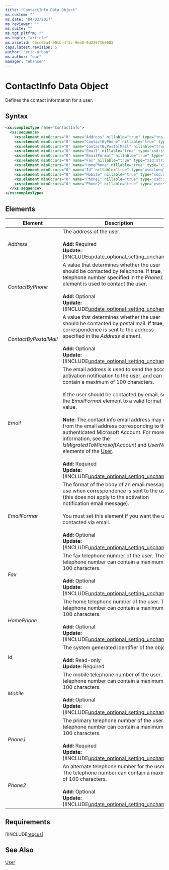 ```yaml
---
title: "ContactInfo Data Object"
ms.custom: ""
ms.date: "04/03/2017"
ms.reviewer: ""
ms.suite: ""
ms.tgt_pltfrm: ""
ms.topic: "article"
ms.assetid: 40cc65a4-90cb-4f2c-9ee8-0d2307160603
caps.latest.revision: 5
author: "eric-urban"
ms.author: "eur"
manager: "ehansen"
---
```

# ContactInfo Data Object
Defines the contact information for a user.

## Syntax

```xml
<xs:complexType name="ContactInfo">
  <xs:sequence>
    <xs:element minOccurs="0" name="Address" nillable="true" type="tns:string" />
    <xs:element minOccurs="0" name="ContactByPhone" nillable="true" type="xsd:boolean" />
    <xs:element minOccurs="0" name="ContactByPostalMail" nillable="true" type=" xsd:boolean " />
    <xs:element minOccurs="0" name="Email" nillable="true" type="xsd:string" />
    <xs:element minOccurs="0" name="EmailFormat" nillable="true" type="tns:EmailFormat" />
    <xs:element minOccurs="0" name="Fax" nillable="true" type="xsd:string" />
    <xs:element minOccurs="0" name="HomePhone" nillable="true" type="xsd:string" />
    <xs:element minOccurs="0" name="Id" nillable="true" type="xsd:long" />
    <xs:element minOccurs="0" name="Mobile" nillable="true" type="xsd:string" />
    <xs:element minOccurs="0" name="Phone1" nillable="true" type="xsd:string" />
    <xs:element minOccurs="0" name="Phone2" nillable="true" type="xsd:string" />
  </xs:sequence>
</xs:complexType>
```

## <a name="Elements"></a>Elements

|Element|Description|Data Type|
|-----------|---------------|-------------|
|*Address*|The address of the user.<br/><br/>**Add:** Required<br/>**Update:** [!INCLUDE[update_optional_setting_unchanged](../customer-api/includes/update-optional-setting-unchanged.md)]|[Address](../customer-api/address-data-object.md)|
|*ContactByPhone*|A value that determines whether the user should be contacted by telephone. If **true**, the telephone number specified in the *Phone1* element is used to contact the user.<br/><br/>**Add:** Optional<br/>**Update:** [!INCLUDE[update_optional_setting_unchanged](../customer-api/includes/update-optional-setting-unchanged.md)]|*boolean*|
|*ContactByPostalMail*|A value that determines whether the user should be contacted by postal mail. If **true**, correspondence is sent to the address specified in the *Address* element.<br/><br/>**Add:** Optional<br/>**Update:** [!INCLUDE[update_optional_setting_unchanged](../customer-api/includes/update-optional-setting-unchanged.md)]|*boolean*|
|*Email*|The email address is used to send the account activation notification to the user, and can contain a maximum of 100 characters.<br /><br />If the user should be contacted by email, set the *EmailFormat* element to a valid format value.<br /><br />**Note:** The contact info email address may differ from the email address corresponding to the authenticated Microsoft Account. For more information, see the *IsMigratedToMicrosoftAccount* and *UserName* elements of the [User](../customer-api/user-data-object.md).<br/><br/>**Add:** Required<br/>**Update:** [!INCLUDE[update_optional_setting_unchanged](../customer-api/includes/update-optional-setting-unchanged.md)]|*string*|
|*EmailFormat*|The format of the body of an email message to use when correspondence is sent to the user (this does not apply to the activation notification email message).<br /><br />You must set this element if you want the user contacted via email.<br/><br/>**Add:** Optional<br/>**Update:** [!INCLUDE[update_optional_setting_unchanged](../customer-api/includes/update-optional-setting-unchanged.md)]|[EmailFormat Value Set](../customer-api/emailformat-value-set.md)|
|*Fax*|The fax telephone number of the user. The telephone number can contain a maximum of 100 characters.<br/><br/>**Add:** Optional<br/>**Update:** [!INCLUDE[update_optional_setting_unchanged](../customer-api/includes/update-optional-setting-unchanged.md)]|*string*|
|*HomePhone*|The home telephone number of the user. The telephone number can contain a maximum of 100 characters.<br/><br/>**Add:** Optional<br/>**Update:** [!INCLUDE[update_optional_setting_unchanged](../customer-api/includes/update-optional-setting-unchanged.md)]|*string*|
|*Id*|The system generated identifier of the object.<br/><br/>**Add:** Read-only<br/>**Update:** Required|*long*|
|*Mobile*|The mobile telephone number of the user. The telephone number can contain a maximum of 100 characters.<br/><br/>**Add:** Optional<br/>**Update:** [!INCLUDE[update_optional_setting_unchanged](../customer-api/includes/update-optional-setting-unchanged.md)]|*string*|
|*Phone1*|The primary telephone number of the user. The telephone number can contain a maximum of 100 characters.<br/><br/>**Add:** Required<br/>**Update:** [!INCLUDE[update_optional_setting_unchanged](../customer-api/includes/update-optional-setting-unchanged.md)]|*string*|
|*Phone2*|An alternate telephone number for the user. The telephone number can contain a maximum of 100 characters.<br/><br/>**Add:** Optional<br/>**Update:** [!INCLUDE[update_optional_setting_unchanged](../customer-api/includes/update-optional-setting-unchanged.md)]|*string*|

## Requirements
[!INCLUDE[reqcus](../customer-api/includes/reqcus.md)]
## See Also
[User](../customer-api/user-data-object.md)

